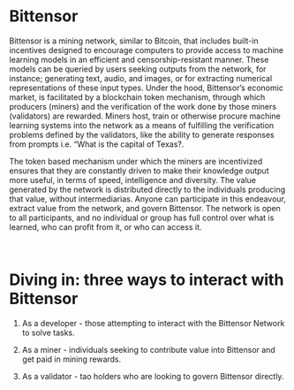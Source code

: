 # Bittensor
Bittensor is a mining network, similar to Bitcoin, that includes built-in incentives designed to encourage computers to provide access to machine learning models in an efficient and censorship-resistant manner. These models can be queried by users seeking outputs from the network, for instance; generating text, audio, and images, or for extracting numerical representations of these input types. Under the hood, Bittensor’s economic market, is facilitated by a blockchain token mechanism, through which producers (miners) and the verification of the work done by those miners (validators) are rewarded. Miners host, train or otherwise procure machine learning systems into the network as a means of fulfilling the verification problems defined by the validators, like the ability to generate responses from prompts i.e. “What is the capital of Texas?.

The token based mechanism under which the miners are incentivized ensures that they are constantly driven to make their knowledge output more useful, in terms of speed, intelligence and diversity. The value generated by the network is distributed directly to the individuals producing that value, without intermediarias. Anyone can participate in this endeavour, extract value from the network, and govern Bittensor. The network is open to all participants, and no individual or group has full control over what is learned, who can profit from it, or who can access it.

<br />

# Diving in: three ways to interact with Bittensor

1. As a developer - those attempting to interact with the Bittensor Network to solve tasks.

2. As a miner - individuals seeking to contribute value into Bittensor and get paid in mining rewards.

3. As a validator - tao holders who are looking to govern Bittensor directly.
